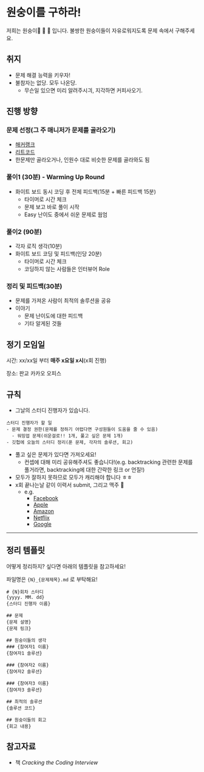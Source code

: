 # 원숭이를 구하라!
저희는 원숭이:monkey: :monkey:  :monkey: 입니다. 불쌍한 원숭이들이 자유로워지도록 문제 속에서 구해주세요.

## 취지
- 문제 해결 능력을 키우자!
- 불참자는 없당. 모두 나온당.
  - 무슨일 있으면 미리 알려주시긔, 지각하면 커피사오기.


## 진행 방향

### 문제 선정(그 주 매니저가 문제를 골라오기)
- [해커랭크](https://hackerrank.com)
- [리트코드](http://leetcode.com)
- 한문제만 골라오거나, 인원수 대로 비슷한 문제를 골라와도 됨


### 풀이1 (30분) - Warming Up Round
- 화이트 보드 동시 코딩 후 전체 피드백(15분 + 빠른 피드백 15분)
  - 타이머로 시간 체크
  - 문제 보고 바로 풀이 시작
  - Easy 난이도 중에서 쉬운 문제로 웜엄

### 풀이2 (90분)
- 각자 로직 생각(10분)
- 화이트 보드 코딩 및 피드백(인당 20분)
  - 타이머로 시간 체크
  - 코딩하지 않는 사람들은 인터뷰어 Role

### 정리 및 피드백(30분)
- 문제를 가져온 사람이 최적의 솔루션을 공유
- 이야기
  - 문제 난이도에 대한 피드백
  - 기타 알게된 것들


## 정기 모임일
시간: xx/xx일 부터 **매주 x요일 x시**(x회 진행)

장소: 판교 카카오 오피스

## 규칙
- 그날의 스터디 진행자가 있습니다.
```
스터디 진행자가 할 일
- 문제 결정 권한(문제를 정하기 어렵다면 구성원들이 도움을 줄 수 있음)
  - 워밍업 문제(쉬운걸로!! 1개, 풀고 싶은 문제 1개)
- 깃헙에 오늘의 스터디 정리(푼 문제, 각자의 솔루션, 회고)
```
- 풀고 싶은 문제가 있다면 가져오세요!
  - 컨셉에 대해 미리 공유해주셔도 좋습니다!(e.g. backtracking 관련한 문제를 풀거라면, backtracking에 대한 간략한 링크 or 언질!)
- 모두가 잘하지 못하므로 모두가 캐리해야 합니다 ㅎㅎ
- x회 끝나는날 같이 이력서 submit, 그리고 맥주 :beer:
  - e.g.
    - [Facebook](https://www.facebook.com/careers/)
    - [Apple](https://www.apple.com/jobs/us/)
    - [Amazon](https://www.amazon.jobs/)
    - [Netflix](https://jobs.netflix.com/)
    - [Google](https://careers.google.com/jobs/)


---
## 정리 템플릿
어떻게 정리하지? 싶다면 아래의 템플릿을 참고하세요!

파일명은 `{N}_{문제제목}.md` 로 부탁해요!

```
# {N}회차 스터디
{yyyy. MM. dd}
{스터디 진행자 이름}

## 문제
{문제 설명}
{문제 링크}

## 원숭이들의 생각
### {참여자1 이름}
{참여자1 솔루션}

### {참여자2 이름}
{참여자2 솔루션}

### {참여자3 이름}
{참여자3 솔루션}

## 최적의 솔루션
{솔루션 코드}

## 원숭이들의 회고
{회고 내용}
```

## 참고자료
- 책 _Cracking the Coding Interview_

